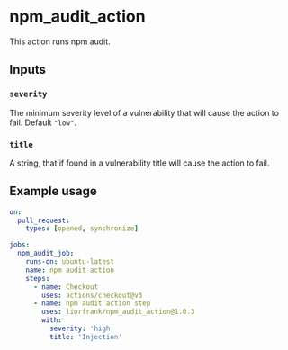 # npm_audit_action

This action runs npm audit.

## Inputs

### `severity`

The minimum severity level of a vulnerability that will cause the action to fail. Default `"low"`.

### `title`

A string, that if found in a vulnerability title will cause the action to fail.

## Example usage

```yaml
on:
  pull_request:
    types: [opened, synchronize]

jobs:
  npm_audit_job:
    runs-on: ubuntu-latest
    name: npm audit action
    steps:
      - name: Checkout
        uses: actions/checkout@v3
      - name: npm audit action step
        uses: liorfrank/npm_audit_action@1.0.3
        with:
          severity: 'high'
          title: 'Injection'
```
